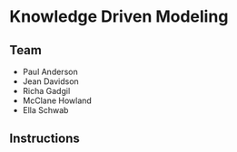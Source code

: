 # Knowledge Driven Modeling

## Team
* Paul Anderson
* Jean Davidson
* Richa Gadgil
* McClane Howland
* Ella Schwab

## Instructions
